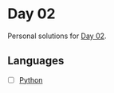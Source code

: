 # Day 02
Personal solutions for [Day 02](https://adventofcode.com/2023/day/2).

## Languages

- [ ] [Python](/2023/Day02/Python/)
